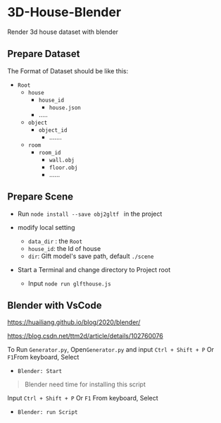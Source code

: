 # 3D-House-Blender
Render 3d house dataset with blender

## Prepare Dataset

The Format of Dataset should be like this:

- `Root`
  - `house`
    - `house_id`
      - `house.json`
    - .....
  - `object`
    - `object_id`
      - .......
  - `room`
    - `room_id`
      - `wall.obj`
      - `floor.obj`
      - ......

## Prepare Scene

- Run `node install --save obj2gltf ` in the project

- modify local setting
  -  `data_dir` : the `Root`
  - `house_id`: the Id of house
  - `dir`: Glft model's save path, default `./scene`
- Start a Terminal and change directory to Project root
  - Input `node run glfthouse.js`

## Blender with VsCode

https://huailiang.github.io/blog/2020/blender/

https://blog.csdn.net/ttm2d/article/details/102760076

To Run `Generator.py`, Open`Generator.py`  and input `Ctrl + Shift + P` Or `F1`From keyboard, Select

- `Blender: Start`

> Blender need time for installing this script 

Input `Ctrl + Shift + P` Or `F1` From keyboard, Select

- `Blender: run Script`

